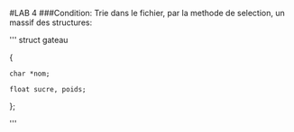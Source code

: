 #LAB 4
###Condition: 
Trie dans le fichier, par la methode de selection, un massif des structures:

'''
struct gateau

{

    char *nom;

    float sucre, poids;

};

'''

